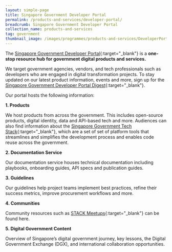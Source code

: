 ```yaml
---
layout: simple-page
title: Singapore Government Developer Portal
permalink: /products-and-services/developer-portal/
breadcrumb: Singapore Government Developer Portal
collection_name: products-and-services
tag: government
thumbnail_image: /images/programmes/products-and-services/DeveloperPortal.png
---
```

The [Singapore Government Developer Portal](https://www.developer.tech.gov.sg){:target="_blank"} is a **one-stop resource hub for government digital products and services.**

We target government agencies, vendors, and tech professionals such as developers who are engaged in digital transformation projects. To stay updated on our latest product information, events and more, sign up for the [Singapore Government Developer Portal Digest](https://go.gov.sg/devportaldigest){:target="_blank"}.

Our portal hosts the following information:

**1. Products**

We host products from across the government. This includes open-source products, digital identity, data and API-based tech and more. Audiences can also find information about the [Singapore Government Tech Stack](https://www.developer.tech.gov.sg/singapore-government-tech-stack){:target="_blank"}, which are a set of set of platform tools that streamlines and simplifies the development process and enables code reuse across the government.

**2. Documentation Service**

Our documentation service houses technical documentation including playbooks, onboarding guides, API specs and publication guides.

**3. Guidelines**

Our guidelines help project teams implement best practices, refine their success metrics, improve procurement workflows and more.

**4. Communities**

Community resources such as [STACK Meetups](https://www.meetup.com/STACK-X-by-GovTech-Singapore/){:target="_blank"} can be found here.

**5. Digital Government Content**

Overview of Singapore’s digital government journey, key lessons, the Digital Government Exchange (DGX), and international collaboration opportunities.